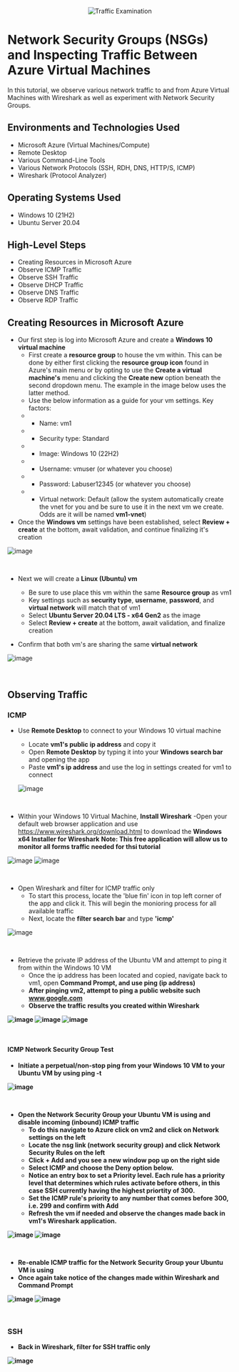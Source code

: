 <p align="center">
<img src="https://i.imgur.com/Ua7udoS.png" alt="Traffic Examination"/>
</p>

<h1>Network Security Groups (NSGs) and Inspecting Traffic Between Azure Virtual Machines</h1>
In this tutorial, we observe various network traffic to and from Azure Virtual Machines with Wireshark as well as experiment with Network Security Groups. <br />

<h2>Environments and Technologies Used</h2>

- Microsoft Azure (Virtual Machines/Compute)
- Remote Desktop
- Various Command-Line Tools
- Various Network Protocols (SSH, RDH, DNS, HTTP/S, ICMP)
- Wireshark (Protocol Analyzer)

<h2>Operating Systems Used </h2>

- Windows 10 (21H2)
- Ubuntu Server 20.04

<h2>High-Level Steps</h2>

- Creating Resources in Microsoft Azure
- Observe ICMP Traffic
- Observe SSH Traffic
- Observe DHCP Traffic
- Observe DNS Traffic
- Observe RDP Traffic

<h2>Creating Resources in Microsoft Azure</h2>

- Our first step is log into Microsoft Azure and create a <b>Windows 10 virtual machine</b>
  -  First create a <b>resource group</b> to house the vm within.  This can be done by either first clicking the <b>resource group icon</b> found in Azure's main menu or by opting to use the <b>Create a virtual machine's</b> menu and clicking the <b>Create new</b> option beneath the second dropdown menu.  The example in the image below uses the latter method.
  -  Use the below information as a guide for your vm settings.  Key factors:
  -  -  Name: vm1
  -  -  Security type: Standard
  -  -  Image: Windows 10 (22H2)
  -  -  Username: vmuser (or whatever you choose)
  -  -  Password: Labuser12345 (or whatever you choose)
  -  -  Virtual network: Default (allow the system automatically create the vnet for you and be sure to use it in the next vm we create.  Odds are it will be named <b>vm1-vnet</b>)
- Once the <b>Windows vm</b> settings have been established, select <b>Review + create</b> at the bottom, await validation, and continue finalizing it's creation

![image](https://github.com/dgrofsick/azure-network-protocols/assets/148154704/6dea9e80-b49c-4f48-bd43-ba87de94fff1)

<br />


- Next we will create a <b>Linux (Ubuntu) vm</b>
  -  Be sure to use place this vm within the same <b>Resource group</b> as vm1
  -  Key settings such as <b>security type</b>, <b>username</b>, <b>password</b>, and <b>virtual network</b> will match that of vm1
  -  Select <b>Ubuntu Server 20.04 LTS - x64 Gen2</b> as the image
  -  Select <b>Review + create</b> at the bottom, await validation, and finalize creation
 
- Confirm that both vm's are sharing the same <b>virtual network</b>

![image](https://github.com/dgrofsick/azure-network-protocols/assets/148154704/bc30bea0-f7e2-4dba-b8a1-fe0c148a811d)

<br />

<h2>Observing Traffic</h2>

<h3>ICMP</h3>

- Use <b>Remote Desktop</b> to connect to your Windows 10 virtual machine
  -  Locate <b>vm1's public ip address</b> and copy it
  -  Open <b>Remote Desktop</b> by typing it into your <b>Windows search bar</b> and opening the app
  -  Paste <b>vm1's ip address</b> and use the log in settings created for vm1 to connect
 
  ![image](https://github.com/dgrofsick/azure-network-protocols/assets/148154704/1db301f6-8b4f-4db9-963f-0cdbe6b0ee64)

<br />

- Within your Windows 10 Virtual Machine, <b>Install Wireshark</b>
  -Open your default web browser application and use https://www.wireshark.org/download.html to download the <b>Windows x64 Installer for Wireshark</b>
<b>Note: This free application will allow us to monitor all forms traffic needed for thsi tutorial</b>

![image](https://github.com/dgrofsick/azure-network-protocols/assets/148154704/9f3a1af7-c51c-4b2e-830f-15592afa0c5e)
![image](https://github.com/dgrofsick/azure-network-protocols/assets/148154704/9e9ab8d2-7991-4435-9662-482807ed2293)

<br />

- Open Wireshark and filter for ICMP traffic only
  -  To start this process, locate the 'blue fin' icon in top left corner of the app and click it.  This will begin the monioring process for all available traffic
  -  Next, locate the <b>filter search bar</b> and type <b>'icmp'</b>

![image](https://github.com/dgrofsick/azure-network-protocols/assets/148154704/0270dadd-60ea-47ca-a375-9aaca7b9e988)

<br />

- Retrieve the private IP address of the Ubuntu VM and attempt to ping it from within the Windows 10 VM
  -  Once the ip address has been located and copied, navigate back to vm1, open <b>Command Prompt<b>, and use ping (ip address)
  -  After pinging vm2, attempt to ping a <b>public website such www.google.com</b>
  -  Observe the traffic results you created within Wireshark

![image](https://github.com/dgrofsick/azure-network-protocols/assets/148154704/5ac03fdc-15d1-4e49-819d-6806d64983a7)
![image](https://github.com/dgrofsick/azure-network-protocols/assets/148154704/4e9c04a5-d4a6-48f8-b80d-10d983263055)
![image](https://github.com/dgrofsick/azure-network-protocols/assets/148154704/0b4a080f-6636-4765-ba03-46aed37dd3a1)

<br />

<h4>ICMP Network Security Group Test</h4>

- Initiate a <b>perpetual/non-stop ping</b> from your Windows 10 VM to your Ubuntu VM by using <b>ping -t</b> 

![image](https://github.com/dgrofsick/azure-network-protocols/assets/148154704/ea85f372-4a4e-4837-b204-50ebb3e5f133)
 
 <br />

- Open the Network Security Group your Ubuntu VM is using and disable incoming (inbound) ICMP traffic
  -  To do this navigate to Azure click on vm2 and click on <b>Network settings</b> on the left
  -  Locate the <b>nsg link (network security group)</b> and click <b>Network Security Rules</b> on the left
  -  Click <b>+ Add</b> and you see a new window pop up on the right side
  -  Select <b>ICMP</b> and choose the <b>Deny</b> option below.
  -  Notice an entry box to set a Priority level.  Each rule has a priority level that determines which rules activate before others, in this case SSH currently having the highest priortity of 300.
  -  Set the ICMP rule's priority to <b>any number that comes before 300, i.e. 299</b> and confirm with <b>Add</b>
  -  Refresh the vm if needed and observe the changes made back in vm1's Wireshark application.

![image](https://github.com/dgrofsick/azure-network-protocols/assets/148154704/f7afdd6d-2a7d-4d60-8181-d17fbacde85c)
![image](https://github.com/dgrofsick/azure-network-protocols/assets/148154704/56b945b4-e8ad-4490-a19a-99363794af79)

<br />

- Re-enable ICMP traffic for the Network Security Group your Ubuntu VM is using
- Once again take notice of the changes made within Wireshark and Command Prompt

![image](https://github.com/dgrofsick/azure-network-protocols/assets/148154704/a5076eef-6e61-4eba-a558-d1f4fe3d2929)
![image](https://github.com/dgrofsick/azure-network-protocols/assets/148154704/fda56e1b-4896-436f-a330-d7a07bbbddab)

<br />

<h3>SSH</h3>

- Back in Wireshark, filter for SSH traffic only

![image](https://github.com/dgrofsick/azure-network-protocols/assets/148154704/95ebca18-f8a8-442d-879b-be3f48151a7d)

